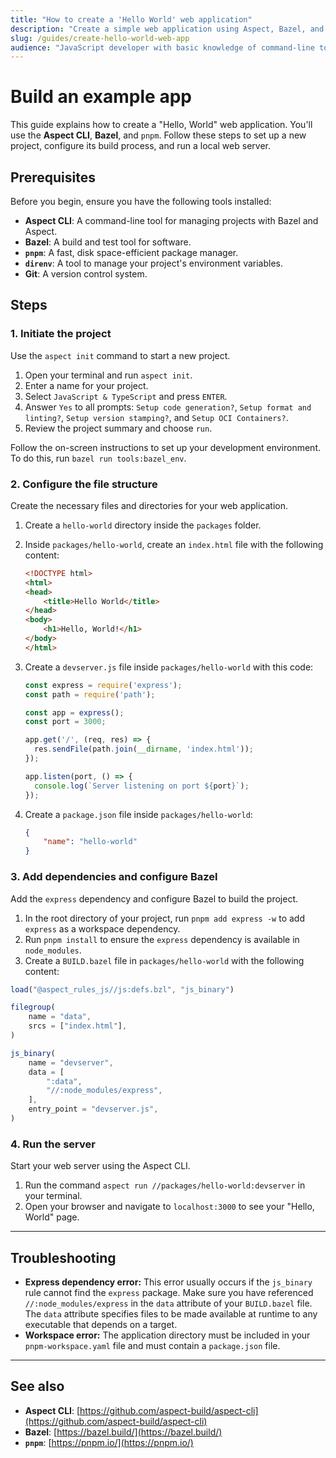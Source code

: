 ```yaml
---
title: "How to create a 'Hello World' web application"
description: "Create a simple web application using Aspect, Bazel, and pnpm."
slug: /guides/create-hello-world-web-app
audience: "JavaScript developer with basic knowledge of command-line tools."
---
```


# Build an example app

This guide explains how to create a "Hello, World" web application. You'll use the **Aspect CLI**, **Bazel**, and `pnpm`. Follow these steps to set up a new project, configure its build process, and run a local web server.

## Prerequisites

Before you begin, ensure you have the following tools installed:

* **Aspect CLI**: A command-line tool for managing projects with Bazel and Aspect.
* **Bazel**: A build and test tool for software.
* **`pnpm`**: A fast, disk space-efficient package manager.
* **`direnv`**: A tool to manage your project's environment variables.
* **Git**: A version control system.

## Steps

### 1. Initiate the project

Use the `aspect init` command to start a new project.

1.  Open your terminal and run `aspect init`.
2.  Enter a name for your project.
3.  Select `JavaScript & TypeScript` and press `ENTER`.
4.  Answer `Yes` to all prompts: `Setup code generation?`, `Setup format and linting?`, `Setup version stamping?`, and `Setup OCI Containers?`.
5.  Review the project summary and choose `run`.

Follow the on-screen instructions to set up your development environment. To do this, run `bazel run tools:bazel_env`.

### 2. Configure the file structure

Create the necessary files and directories for your web application.

1.  Create a `hello-world` directory inside the `packages` folder.
2.  Inside `packages/hello-world`, create an `index.html` file with the following content:

    ```html
    <!DOCTYPE html>
    <html>
    <head>
        <title>Hello World</title>
    </head>
    <body>
        <h1>Hello, World!</h1>
    </body>
    </html>
    ```

3.  Create a `devserver.js` file inside `packages/hello-world` with this code:

    ```js
    const express = require('express');
    const path = require('path');

    const app = express();
    const port = 3000;

    app.get('/', (req, res) => {
      res.sendFile(path.join(__dirname, 'index.html'));
    });

    app.listen(port, () => {
      console.log(`Server listening on port ${port}`);
    });
    ```

4.  Create a `package.json` file inside `packages/hello-world`:

    ```json
    {
        "name": "hello-world"
    }
    ```

### 3. Add dependencies and configure Bazel

Add the `express` dependency and configure Bazel to build the project.

1.  In the root directory of your project, run `pnpm add express -w` to add `express` as a workspace dependency.
2.  Run `pnpm install` to ensure the `express` dependency is available in `node_modules`.
3.  Create a `BUILD.bazel` file in `packages/hello-world` with the following content:

```js
load("@aspect_rules_js//js:defs.bzl", "js_binary")

filegroup(
    name = "data",
    srcs = ["index.html"],
)

js_binary(
    name = "devserver",
    data = [
        ":data",
        "//:node_modules/express",
    ],
    entry_point = "devserver.js",
)
```

### 4. Run the server

Start your web server using the Aspect CLI.

1.  Run the command `aspect run //packages/hello-world:devserver` in your terminal.
2.  Open your browser and navigate to `localhost:3000` to see your "Hello, World" page.

---

## Troubleshooting

* **Express dependency error:** This error usually occurs if the `js_binary` rule cannot find the `express` package. Make sure you have referenced `//:node_modules/express` in the `data` attribute of your `BUILD.bazel` file. The `data` attribute specifies files to be made available at runtime to any executable that depends on a target.
* **Workspace error:** The application directory must be included in your `pnpm-workspace.yaml` file and must contain a `package.json` file.

---

## See also

* **Aspect CLI**: [https://github.com/aspect-build/aspect-cli](https://github.com/aspect-build/aspect-cli)
* **Bazel**: [https://bazel.build/](https://bazel.build/)
* **`pnpm`**: [https://pnpm.io/](https://pnpm.io/)